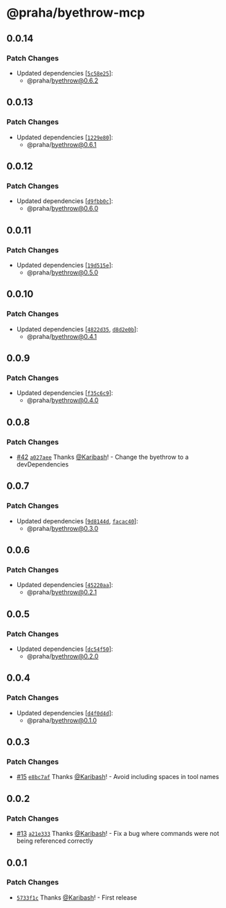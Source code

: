 # @praha/byethrow-mcp

## 0.0.14

### Patch Changes

- Updated dependencies [[`5c58e25`](https://github.com/praha-inc/byethrow/commit/5c58e250c8dd4c35dbf24278fb203b6746c33ca9)]:
  - @praha/byethrow@0.6.2

## 0.0.13

### Patch Changes

- Updated dependencies [[`1229e80`](https://github.com/praha-inc/byethrow/commit/1229e80f7daab65d8026a8a95a8e8206f31ca928)]:
  - @praha/byethrow@0.6.1

## 0.0.12

### Patch Changes

- Updated dependencies [[`d9fbb0c`](https://github.com/praha-inc/byethrow/commit/d9fbb0c7892fed88d566593cdb6351046d4fff6b)]:
  - @praha/byethrow@0.6.0

## 0.0.11

### Patch Changes

- Updated dependencies [[`19d515e`](https://github.com/praha-inc/byethrow/commit/19d515e453615146fe584476624d211b0249c745)]:
  - @praha/byethrow@0.5.0

## 0.0.10

### Patch Changes

- Updated dependencies [[`4822d35`](https://github.com/praha-inc/byethrow/commit/4822d35fa4f06067214b5264be13fb80a288edec), [`d8d2e0b`](https://github.com/praha-inc/byethrow/commit/d8d2e0b798e126ab28e7aa7175b3edb0ad6dcf5f)]:
  - @praha/byethrow@0.4.1

## 0.0.9

### Patch Changes

- Updated dependencies [[`f35c6c9`](https://github.com/praha-inc/byethrow/commit/f35c6c9d0f9e7a3803c10ae4e5d425b7b9abe0aa)]:
  - @praha/byethrow@0.4.0

## 0.0.8

### Patch Changes

- [#42](https://github.com/praha-inc/byethrow/pull/42) [`a027aee`](https://github.com/praha-inc/byethrow/commit/a027aee4fda209d5f1485abcb38d491125e2db95) Thanks [@Karibash](https://github.com/Karibash)! - Change the byethrow to a devDependencies

## 0.0.7

### Patch Changes

- Updated dependencies [[`9d8144d`](https://github.com/praha-inc/byethrow/commit/9d8144d2783bd21dda6ae0c7d3fe0d2326923549), [`facac40`](https://github.com/praha-inc/byethrow/commit/facac402c93c8b6195922644b9b8a9458b266e29)]:
  - @praha/byethrow@0.3.0

## 0.0.6

### Patch Changes

- Updated dependencies [[`45220aa`](https://github.com/praha-inc/byethrow/commit/45220aa5e43b4e2670dec320ea9974b09b396001)]:
  - @praha/byethrow@0.2.1

## 0.0.5

### Patch Changes

- Updated dependencies [[`dc54f50`](https://github.com/praha-inc/byethrow/commit/dc54f50f4db183d8c1b2735f07b0d3c4c665173f)]:
  - @praha/byethrow@0.2.0

## 0.0.4

### Patch Changes

- Updated dependencies [[`d4f0d4d`](https://github.com/praha-inc/byethrow/commit/d4f0d4d2ffbdfc366f61ce564dde5c54040b55a2)]:
  - @praha/byethrow@0.1.0

## 0.0.3

### Patch Changes

- [#15](https://github.com/praha-inc/byethrow/pull/15) [`e8bc7af`](https://github.com/praha-inc/byethrow/commit/e8bc7af4b7de9806aba0e7779215435cb394016d) Thanks [@Karibash](https://github.com/Karibash)! - Avoid including spaces in tool names

## 0.0.2

### Patch Changes

- [#13](https://github.com/praha-inc/byethrow/pull/13) [`a21e333`](https://github.com/praha-inc/byethrow/commit/a21e333c49ed278282d66053c39998a69c3cdfa9) Thanks [@Karibash](https://github.com/Karibash)! - Fix a bug where commands were not being referenced correctly

## 0.0.1

### Patch Changes

- [`5733f1c`](https://github.com/praha-inc/byethrow/commit/5733f1c39aa9a53ef00cbb5d26821a792c60c0ce) Thanks [@Karibash](https://github.com/Karibash)! - First release
